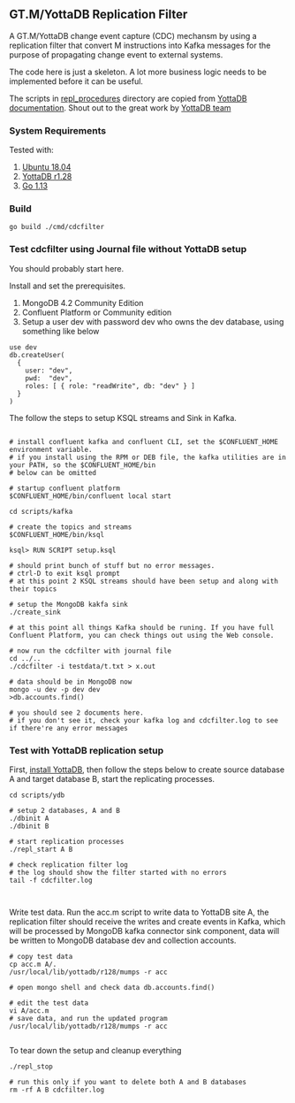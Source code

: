 ## GT.M/YottaDB Replication Filter 

A GT.M/YottaDB change event capture (CDC) mechansm by using a replication filter that convert M instructions into Kafka messages for the purpose of propagating change event to external systems.

The code here is just a skeleton. A lot more business logic needs to be implemented before it can be useful.

The scripts in [repl_procedures](repl_procedures) directory are copied from [YottaDB documentation](https://gitlab.com/YottaDB/DB/YDBDoc/tree/master/AdminOpsGuide/repl_procedures). Shout out to the great work by [YottaDB team](https://yottadb.com/)

### System Requirements
Tested with:
1. [Ubuntu 18.04](http://releases.ubuntu.com/18.04/)
2. [YottaDB r1.28](https://yottadb.com/product/get-started/)
3. [Go 1.13](https://golang.org/dl/)

### Build
```
go build ./cmd/cdcfilter

```

### Test cdcfilter using Journal file without YottaDB setup
You should probably start here.

Install and set the prerequisites.
1. MongoDB 4.2 Community Edition
2. Confluent Platform or Community edition
3. Setup a user dev with password dev who owns the dev database, using something like below
```
use dev
db.createUser(
  {
    user: "dev",
    pwd:  "dev",
    roles: [ { role: "readWrite", db: "dev" } ]
  }
)

```

The follow the steps to setup KSQL streams and Sink in Kafka.

```

# install confluent kafka and confluent CLI, set the $CONFLUENT_HOME environment variable.
# if you install using the RPM or DEB file, the kafka utilities are in your PATH, so the $CONFLUENT_HOME/bin 
# below can be omitted

# startup confluent platform
$CONFLUENT_HOME/bin/confluent local start

cd scripts/kafka

# create the topics and streams
$CONFLUENT_HOME/bin/ksql

ksql> RUN SCRIPT setup.ksql

# should print bunch of stuff but no error messages.
# ctrl-D to exit ksql prompt
# at this point 2 KSQL streams should have been setup and along with their topics

# setup the MongoDB kakfa sink
./create_sink

# at this point all things Kafka should be runing. If you have full Confluent Platform, you can check things out using the Web console.

# now run the cdcfilter with journal file
cd ../..
./cdcfilter -i testdata/t.txt > x.out

# data should be in MongoDB now
mongo -u dev -p dev dev
>db.accounts.find()

# you should see 2 documents here.
# if you don't see it, check your kafka log and cdcfilter.log to see if there're any error messages

```

### Test with YottaDB replication setup

First, [install YottaDB](https://yottadb.com/product/get-started/), then follow the steps below to create source database A and target database B, start the replicating processes.

```
cd scripts/ydb

# setup 2 databases, A and B 
./dbinit A
./dbinit B

# start replication processes 
./repl_start A B

# check replication filter log
# the log should show the filter started with no errors 
tail -f cdcfilter.log



```

Write test data.
Run the acc.m script to write data to YottaDB site A, the replication filter should receive the writes and create events in Kafka, which will be processed by MongoDB kafka connector sink component, data will be written to MongoDB database dev and collection accounts.

```
# copy test data
cp acc.m A/.
/usr/local/lib/yottadb/r128/mumps -r acc

# open mongo shell and check data db.accounts.find()

# edit the test data
vi A/acc.m
# save data, and run the updated program
/usr/local/lib/yottadb/r128/mumps -r acc


```

To tear down the setup and cleanup everything
```
./repl_stop

# run this only if you want to delete both A and B databases
rm -rf A B cdcfilter.log

```

